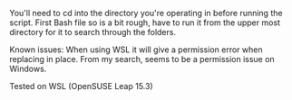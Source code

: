 You'll need to cd into the directory you're operating in before running the script. First Bash file so is a bit rough, have to run it from the upper most directory for it to search through the folders.


Known issues:
When using WSL it will give a permission error when replacing in place. From my search, seems to be a permission issue on Windows.

Tested on WSL (OpenSUSE Leap 15.3)
